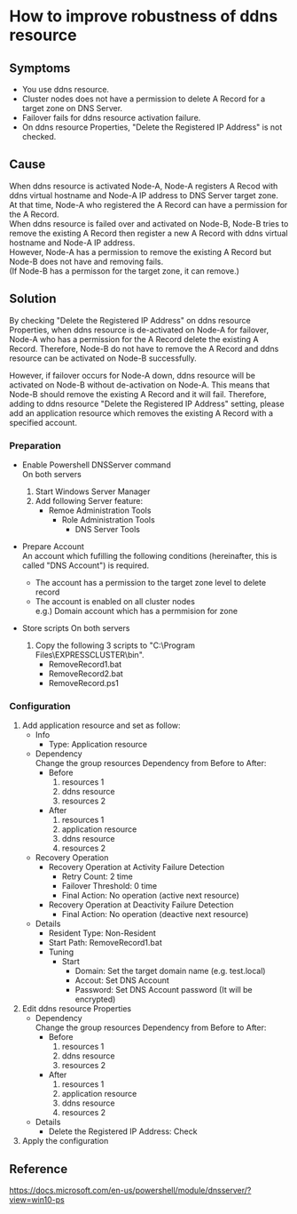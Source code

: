 # How to improve robustness of ddns resource
## Symptoms
- You use ddns resource.
- Cluster nodes does not have a permission to delete A Record for a target zone on DNS Server.
- Failover fails for ddns resource activation failure.
- On ddns resource Properties, "Delete the Registered IP Address" is not checked.

## Cause
When ddns resource is activated Node-A, Node-A registers A Recod with ddns virtual hostname and Node-A IP address to DNS Server target zone.  
At that time, Node-A who registered the A Record can have a permission for the A Record.  
When ddns resource is failed over and activated on Node-B, Node-B tries to remove the existing A Record then register a new A Record with ddns virtual hostname and Node-A IP address.  
However, Node-A has a permission to remove the existing A Record but Node-B does not have and removing fails.  
(If Node-B has a permisson for the target zone, it can remove.)

## Solution
By checking "Delete the Registered IP Address" on ddns resource Properties, when ddns resource is de-activated on Node-A for failover, Node-A who has a permission for the A Record delete the existing A Record.
Therefore, Node-B do not have to remove the A Record and ddns resource can be activated on Node-B successfully.

However, if failover occurs for Node-A down, ddns resource will be activated on Node-B without de-activation on Node-A.
This means that Node-B should remove the existing A Record and it will fail.
Therefore, adding to ddns resource "Delete the Registered IP Address" setting, please add an application resource which removes the existing A Record with a specified account.

### Preparation
- Enable Powershell DNSServer command  
	On both servers
	1. Start Windows Server Manager
	2. Add following Server feature:
		- Remoe Administration Tools
			- Role Administration Tools
				- DNS Server Tools

- Prepare Account  
	An account which fufilling the following conditions (hereinafter, this is called "DNS Account") is required.
	- The account has a permission to the target zone level to delete record
	- The account is enabled on all cluster nodes  
		e.g.) Domain account which has a permmision for zone

- Store scripts
	On both servers
	1. Copy the following 3 scripts to "C:\Program Files\EXPRESSCLUSTER\bin".
		- RemoveRecord1.bat
		- RemoveRecord2.bat
		- RemoveRecord.ps1

### Configuration
1. Add application resource and set as follow:
	- Info
		- Type: Application resource
	- Dependency  
		Change the group resources Dependency from Before to After:
		- Before
			1. resources 1
			1. ddns resource
			1. resources 2
		- After
			1. resources 1
			1. application resource
			1. ddns resource
			1. resources 2
	- Recovery Operation
		- Recovery Operation at Activity Failure Detection
			- Retry Count: 2 time
			- Failover Threshold: 0 time
			- Final Action: No operation (active next resource)
		- Recovery Operation at Deactivity Failure Detection
			- Final Action: No operation (deactive next resource)
	- Details
		- Resident Type: Non-Resident
		- Start Path: RemoveRecord1.bat
		- Tuning
			- Start
				- Domain: Set the target domain name (e.g. test.local)
				- Accout: Set DNS Account
				- Password: Set DNS Account password (It will be encrypted)
1. Edit ddns resource Properties
	- Dependency  
		Change the group resources Dependency from Before to After:
		- Before
			1. resources 1
			1. ddns resource
			1. resources 2
		- After
			1. resources 1
			1. application resource
			1. ddns resource
			1. resources 2
	- Details
		- Delete the Registered IP Address: Check
1. Apply the configuration

## Reference
https://docs.microsoft.com/en-us/powershell/module/dnsserver/?view=win10-ps
